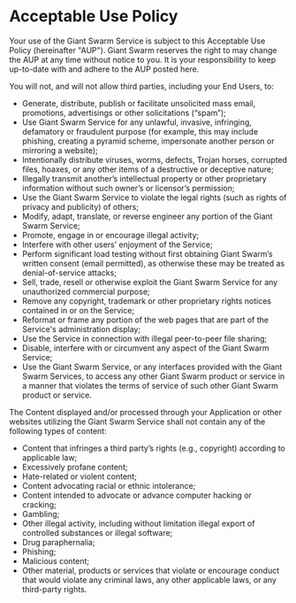 # Acceptable Use Policy


Your use of the Giant Swarm Service is subject to this Acceptable Use Policy (hereinafter "AUP"). Giant Swarm reserves the right to may change the AUP at any time without notice to you. It is your responsibility to keep up-to-date with and adhere to the AUP posted here. 

You will not, and will not allow third parties, including your End Users, to: 

* Generate, distribute, publish or facilitate unsolicited mass email, promotions, advertisings or other solicitations (“spam”); 
* Use Giant Swarm Service for any unlawful, invasive, infringing, defamatory or fraudulent purpose (for example, this may include phishing, creating a pyramid scheme, impersonate another person or mirroring a website);
* Intentionally distribute viruses, worms, defects, Trojan horses, corrupted files, hoaxes, or any other items of a destructive or deceptive nature;
* Illegally transmit another’s intellectual property or other proprietary information without such owner’s or licensor’s permission;
* Use the Giant Swarm Service to violate the legal rights (such as rights of privacy and publicity) of others;
* Modify, adapt, translate, or reverse engineer any portion of the Giant Swarm Service;
* Promote, engage in or encourage illegal activity;
* Interfere with other users’ enjoyment of the Service;
* Perform significant load testing without first obtaining Giant Swarm’s written consent (email permitted), as otherwise these may be treated as denial-of-service attacks;
* Sell, trade, resell or otherwise exploit the Giant Swarm Service for any unauthorized commercial purpose;
* Remove any copyright, trademark or other proprietary rights notices contained in or on the Service;
* Reformat or frame any portion of the web pages that are part of the Service's administration display;
* Use the Service in connection with illegal peer-to-peer file sharing;
* Disable, interfere with or circumvent any aspect of the Giant Swarm Service;
* Use the Giant Swarm Service, or any interfaces provided with the Giant Swarm Services, to access any other Giant Swarm product or service in a manner that violates the terms of service of such other Giant Swarm product or service.

The Content displayed and/or processed through your Application or other websites utilizing the Giant Swarm Service shall not contain any of the following types of content:

* Content that infringes a third party’s rights (e.g., copyright) according to applicable law;
* Excessively profane content;
* Hate-related or violent content;
* Content advocating racial or ethnic intolerance;
* Content intended to advocate or advance computer hacking or cracking;
* Gambling;
* Other illegal activity, including without limitation illegal export of controlled substances or illegal software;
* Drug paraphernalia;
* Phishing;
* Malicious content;
* Other material, products or services that violate or encourage conduct that would violate any criminal laws, any other applicable laws, or any third-party rights.


